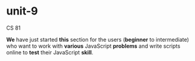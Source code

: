 # unit-9
CS 81
<!DOCTYPE html>
<html lang="en">
<head>
    <meta charset="UTF-8">
    <title>Problem 2</title>
</head>
<body>
<p><strong>We</strong> have just started <strong>this</strong> section for the users (<strong>beginner</strong> to intermediate)
who want to work with <strong>various</strong> JavaScript <strong>problems</strong> and write scripts online to <strong>test</strong>
their JavaScript <strong>skill</strong>.</p>
<script>
    var highlightedWords = document.getElementsByTagName("strong");
    for (var i = 0; i < highlightedWords.length; i++) {
        highlightedWords[i].addEventListener("mouseover", function () {
            this.style.color = "red";
        })
    }
</script>
</body>
</html>
 
